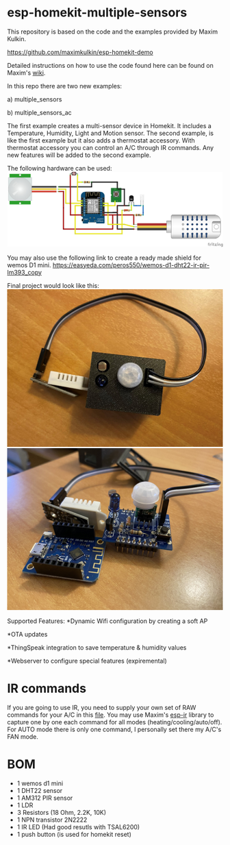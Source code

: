 # esp-homekit-multiple-sensors

This repository is based on the code and the examples provided by Maxim Kulkin.

https://github.com/maximkulkin/esp-homekit-demo

Detailed instructions on how to use the code found here can be found on Maxim's [wiki](https://github.com/maximkulkin/esp-homekit-demo/wiki/Build-instructions). 


In this repo there are two new examples: 

a) multiple_sensors

b) multiple_sensors_ac

The first example creates a multi-sensor device in Homekit. It includes a Temperature, Humidity, Light and Motion sensor. The second example, is like the first example but it also adds a thermostat accessory. With thermostat accessory you can control an A/C through IR commands. Any new features will be added to the second example. 

The following hardware can be used: 
![alt text](https://github.com/peros550/esp-homekit-multiple-sensors/blob/master/MultiSensor_AC_bb.jpg?raw=true)


You may also use the following link to create a ready made shield for wemos D1 mini. 
https://easyeda.com/peros550/wemos-d1-dht22-ir-pir-lm393_copy

Final project would look like this: 
![alt text](https://github.com/peros550/esp-homekit-multiple-sensors/blob/master/FinalProject1.jpg?raw=true)
![alt text](https://github.com/peros550/esp-homekit-multiple-sensors/blob/master/FinalProject2.jpg?raw=true)


Supported Features:
*Dynamic Wifi configuration by creating a soft AP

*OTA updates

*ThingSpeak integration to save temperature & humidity values

*Webserver to configure special features (expiremental)

# IR commands
If you are going to use IR, you need to supply your own set of RAW commands for your A/C in this [file](https://github.com/peros550/esp-homekit-multiple-sensors/blob/master/examples/multiple_sensors_ac/ac_commands.c). You may use Maxim's [esp-ir](https://github.com/maximkulkin/esp-ir) library to capture one by one each command for all modes (heating/cooling/auto/off). For AUTO mode there is only one command, I personally set there my A/C's FAN mode. 

# BOM
* 1 wemos d1 mini
* 1 DHT22 sensor
* 1 AM312 PIR sensor
* 1 LDR
* 3 Resistors (18 Ohm, 2.2K, 10K)
* 1 NPN transistor 2N2222
* 1 IR LED (Had good resutls with TSAL6200)
* 1 push button (is used for homekit reset) 

